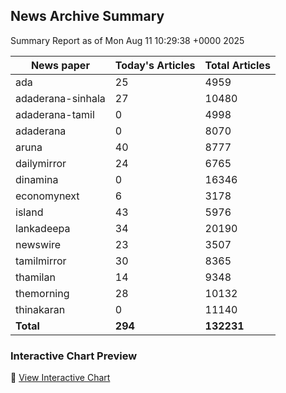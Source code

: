 <!-- @format -->

## News Archive Summary

Summary Report as of Mon Aug 11 10:29:38 +0000 2025

| News paper         | Today's Articles | Total Articles |
|--------------------|------------------|----------------|
| ada               | 25          | 4959        |
| adaderana-sinhala               | 27          | 10480        |
| adaderana-tamil               | 0          | 4998        |
| adaderana               | 0          | 8070        |
| aruna               | 40          | 8777        |
| dailymirror               | 24          | 6765        |
| dinamina               | 0          | 16346        |
| economynext               | 6          | 3178        |
| island               | 43          | 5976        |
| lankadeepa               | 34          | 20190        |
| newswire               | 23          | 3507        |
| tamilmirror               | 30          | 8365        |
| thamilan               | 14          | 9348        |
| themorning               | 28          | 10132        |
| thinakaran               | 0          | 11140        |
| **Total**          | **294**      | **132231** |

### Interactive Chart Preview
🔗 [View Interactive Chart](https://itscharukadeshan.github.io/sl_news_archive_data/news_chart_by_newspaper.html)

